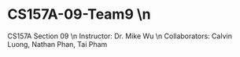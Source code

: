 # CS157A-09-Team9 \n
CS157A Section 09 \n
Instructor: Dr. Mike Wu \n
Collaborators: Calvin Luong, Nathan Phan, Tai Pham
